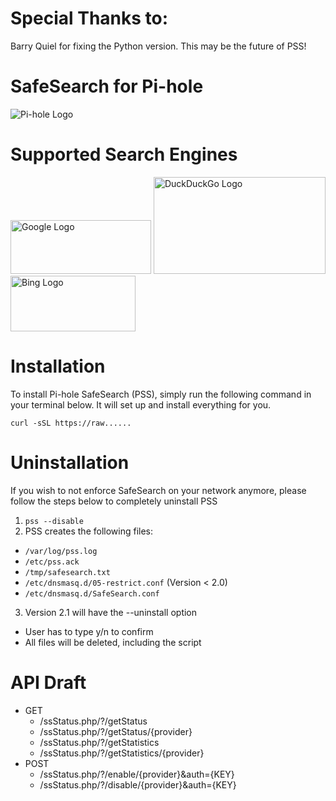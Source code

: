 # Special Thanks to:
Barry Quiel for fixing the Python version. This may be the future of PSS!

# SafeSearch for Pi-hole
![Pi-hole Logo](https://i0.wp.com/pi-hole.net/wp-content/uploads/2017/06/Vortex-r.png?resize=100%2C100&ssl=1)

# Supported Search Engines
<img src="https://www.festisite.com/static/partylogo/img/logos/google.png" alt="Google Logo" width="225" height="86">
<img src="https://dwglogo.com/wp-content/uploads/2016/01/DuckDuckGo_logo_004.svg" alt="DuckDuckGo Logo" width="275" height="154.75">
<img src="https://upload.wikimedia.org/wikipedia/commons/thumb/e/e9/Bing_logo.svg/2000px-Bing_logo.svg.png" alt="Bing Logo" width="200" height="89.2">

# Installation
To install Pi-hole SafeSearch (PSS), simply run the following command in your terminal below. It will set up and install everything for you. 
```
curl -sSL https://raw......
```

# Uninstallation
If you wish to not enforce SafeSearch on your network anymore, please follow the steps below to completely uninstall PSS
1. `pss --disable`
2. PSS creates the following files:
  - `/var/log/pss.log`
  - `/etc/pss.ack`
  - `/tmp/safesearch.txt`
  - `/etc/dnsmasq.d/05-restrict.conf` (Version < 2.0)
  - `/etc/dnsmasq.d/SafeSearch.conf`
3. Version 2.1 will have the --uninstall option
  - User has to type y/n to confirm
  - All files will be deleted, including the script
  
# API Draft
- GET 
  - /ssStatus.php/?/getStatus
  - /ssStatus.php/?/getStatus/{provider}
  - /ssStatus.php/?/getStatistics
  - /ssStatus.php/?/getStatistics/{provider}
- POST
  - /ssStatus.php/?/enable/{provider}&auth={KEY}
  - /ssStatus.php/?/disable/{provider}&auth={KEY}
